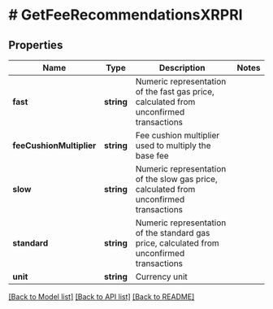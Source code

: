 # # GetFeeRecommendationsXRPRI

## Properties

Name | Type | Description | Notes
------------ | ------------- | ------------- | -------------
**fast** | **string** | Numeric representation of the fast gas price, calculated from unconfirmed transactions |
**feeCushionMultiplier** | **string** | Fee cushion multiplier used to multiply the base fee |
**slow** | **string** | Numeric representation of the slow gas price, calculated from unconfirmed transactions |
**standard** | **string** | Numeric representation of the standard gas price, calculated from unconfirmed transactions |
**unit** | **string** | Currency unit |

[[Back to Model list]](../../README.md#models) [[Back to API list]](../../README.md#endpoints) [[Back to README]](../../README.md)
